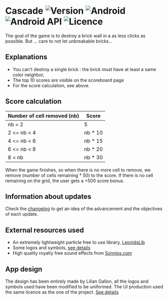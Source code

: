 # Cascade  ![Version](https://img.shields.io/badge/Code_version-2.0-green.svg) ![Android](https://img.shields.io/badge/Android_version-5.0+-green.svg) ![Android API](https://img.shields.io/badge/Android_API-21+-green.svg) ![Licence](https://img.shields.io/badge/License-GNU_GPL_3.0-blue.svg)

The goal of the game is to destroy a brick wall in a as less clicks as possible. But ... care to not let unbreakable bricks...

## Explanations

- You can't destroy a single brick : the brick must have at least a same color neighbor,
- The top 10 scores are visible on the scoreboard page
- For the score calculation, see above.

## Score calculation

| Number of cell removed (nb) | Score   |
|-----------------------------|---------|
| nb = 2                      | 5       |
| 2 <= nb < 4                 | nb * 10 |
| 4 <= nb < 6                 | nb * 15 |
| 6 <= nb < 8                 | nb * 20 |
| 8 < nb                      | nb * 30 |

When the game finishes, so when there is no more cell to remove, we remove (number of cells remaining * 50) to the score.
If there is no cell remaining on the grid, the user gets a +500 score bonus.

## Information about updates

Check the [changelog](CHANGELOG.md) to get an idea of the advancement and the objectives of each update.

## External resources used

- An extremely lightweight particle free to use library, [LeonidsLib](http://plattysoft.github.io/Leonids/)
- Some logos and symbols, [see details](ui/credits.txt)
- High quality royalty free sound effects from [Sonniss.com](https://sonniss.com/gdc-bundle-license/)

## App design

The design has been entirely made by Lilian Gallon, all the logos and symbols used have been modified to be uniformed.
The UI production used the same licence as the one of the project. [See details](LICENCE.md)